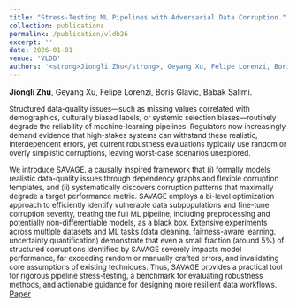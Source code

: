 ```yaml
---
title: "Stress-Testing ML Pipelines with Adversarial Data Corruption."
collection: publications
permalink: /publication/vldb26
excerpt: ''
date: 2026-01-01
venue: 'VLDB'
authors: '<strong>Jiongli Zhu</strong>, Geyang Xu, Felipe Lorenzi, Boris Glavic, Babak Salimi'
---
```

**Jiongli Zhu**, Geyang Xu, Felipe Lorenzi, Boris Glavic, Babak Salimi.<br>

<font size=2>Structured data-quality issues—such as missing values correlated with demographics, culturally biased labels, or systemic selection biases—routinely degrade the reliability of machine-learning pipelines. Regulators now increasingly demand evidence that high-stakes systems can withstand these realistic, interdependent errors, yet current robustness evaluations typically use random or overly simplistic corruptions, leaving worst-case scenarios unexplored.

We introduce SAVAGE, a causally inspired framework that (i) formally models realistic data-quality issues through dependency graphs and flexible corruption templates, and (ii) systematically discovers corruption patterns that maximally degrade a target performance metric. SAVAGE employs a bi-level optimization approach to efficiently identify vulnerable data subpopulations and fine-tune corruption severity, treating the full ML pipeline, including preprocessing and potentially non-differentiable models, as a black box. Extensive experiments across multiple datasets and ML tasks (data cleaning, fairness-aware learning, uncertainty quantification) demonstrate that even a small fraction (around 5\%) of structured corruptions identified by SAVAGE severely impacts model performance, far exceeding random or manually crafted errors, and invalidating core assumptions of existing techniques. Thus, SAVAGE provides a practical tool for rigorous pipeline stress-testing, a benchmark for evaluating robustness methods, and actionable guidance for designing more resilient data workflows.</font>
<br>
[Paper](https://arxiv.org/pdf/2506.01230)